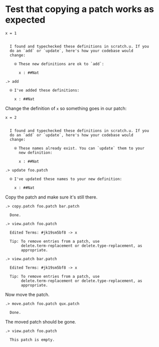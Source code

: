 # Test that copying a patch works as expected

```unison
x = 1
```

```ucm

  I found and typechecked these definitions in scratch.u. If you
  do an `add` or `update`, here's how your codebase would
  change:
  
    ⍟ These new definitions are ok to `add`:
    
      x : ##Nat

```
```ucm
.> add

  ⍟ I've added these definitions:
  
    x : ##Nat

```
Change the definition of `x` so something goes in our patch:

```unison
x = 2
```

```ucm

  I found and typechecked these definitions in scratch.u. If you
  do an `add` or `update`, here's how your codebase would
  change:
  
    ⍟ These names already exist. You can `update` them to your
      new definition:
    
      x : ##Nat

```
```ucm
.> update foo.patch

  ⍟ I've updated these names to your new definition:
  
    x : ##Nat

```
Copy the patch and make sure it's still there.

```ucm
.> copy.patch foo.patch bar.patch

  Done.

.> view.patch foo.patch

  Edited Terms: #jk19sm5bf8 -> x
  
  Tip: To remove entries from a patch, use
       delete.term-replacement or delete.type-replacement, as
       appropriate.

.> view.patch bar.patch

  Edited Terms: #jk19sm5bf8 -> x
  
  Tip: To remove entries from a patch, use
       delete.term-replacement or delete.type-replacement, as
       appropriate.

```
Now move the patch.

```ucm
.> move.patch foo.patch qux.patch

  Done.

```
The moved patch should be gone.

```ucm
.> view.patch foo.patch

  This patch is empty.

```
